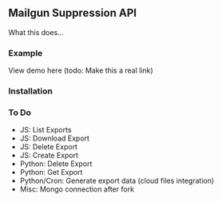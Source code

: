 ## Mailgun Suppression API
What this does...


### Example
View demo here (todo: Make this a real link)

### Installation

### To Do
- JS: List Exports
- JS: Download Export
- JS: Delete Export
- JS: Create Export
- Python: Delete Export
- Python: Get Export
- Python/Cron: Generate export data (cloud files integration)
- Misc: Mongo connection after fork
